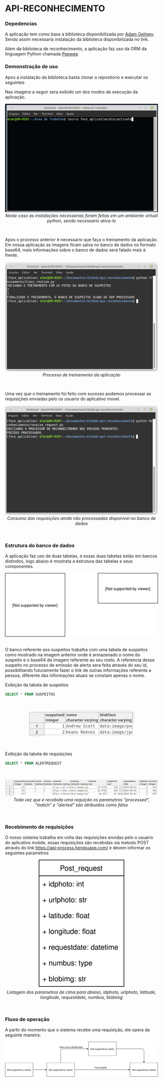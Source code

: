 # API-RECONHECIMENTO

### Depedencias
A aplicação tem como base a biblioteca disponibilizada por [Adam Geitgey](https://github.com/ageitgey/face_recognition). Sendo assim necessaria instalação da biblioteca disponibilizada no link.

Além da biblioteca de reconhecimento, a aplicação faz uso da ORM da linguagem Python chamada [Peewee](http://docs.peewee-orm.com/en/latest/).



### Demonstração de uso
Apos a instalação da biblioteca basta clonar o repositorio e executar os seguintes

Nas imagens a seguir sera exibido um dos modos de execução da aplicação.

<p align="center">
<img src="https://github.com/gps20191/api-reconhecimento/blob/master/DOC_APP/Imagens/ENV_ACTIVE.PNG"> <br>
<em>Neste caso as instalações necessarias foram feitas em um ambiente virtual python, sendo necessario ativa-lo</em> 
</p>
<br>

Apos o processo anterior é necessario que faça o treinamento da aplicação. Em nossa aplicação as imagens ficam salva no banco de dados no formato base64, mais informações sobre o banco de dados será falado mais à frente.

<p align="center">
<img src="https://github.com/gps20191/api-reconhecimento/blob/master/DOC_APP/Imagens/TREINAMENTO.PNG"> <br>
<em>Processo de treinamento da aplicação</em> 
</p>
<br>

Uma vez que o treinamento foi feito com sucesso podemos processar as requisições enviadas pelo os usuario do aplicativo movel.

<p align="center">
<img src="https://github.com/gps20191/api-reconhecimento/blob/master/DOC_APP/Imagens/REQUISICOES.PNG"> <br>
<em>Consumo das requisições ainda não processadas disponivel no banco de dados</em> 
</p>
<br>

### Estrutura do banco de dados

A aplicação faz uso de duas tabelas, e essas duas tabelas estão em bancos distindos, logo abaixo é mostrata a estrutura das tabelas e seus componentes.

<p align="center">
<img src="https://github.com/gps20191/api-reconhecimento/blob/master/DOC_APP/Imagens/data_base.svg"> <br>
</p>
<br>
O banco referente aos suspeitos trabalha com uma tabela de suspeitos como mostrado na imagem anterior onde é armazenado o nome do suspeito e o base64 da imagem referente ao seu rosto. A referencia desse suspeito no processo de emissão de alerta sera feita através do seu id, possibilitando futuramente fazer o link de outras informações referente a pessoa, diferente das informações atuais se constam apenas o nome.
<br>

Exibição da tabela de suspeitos
```sql
SELECT * FROM SUSPEITOS
```
<br>
<p align="center">
<img src="https://github.com/gps20191/api-reconhecimento/blob/master/DOC_APP/Imagens/SELECT_SUSPEITOS.PNG"> <br>
</p>
<br>

Exibição da tabela de requisições
```sql
SELECT * FROM ALERTREQUEST
```
<br>
<p align="center">
<img src="https://github.com/gps20191/api-reconhecimento/blob/master/DOC_APP/Imagens/SELECT_ALERT.PNG"> <br>
<em>Toda vez que é recebida uma requição os parametros "processed", "match" e "alerted" são atribuidos como falso</em>
</p>
<br>

### Recebimento de requisições
O nosso sistema trabalha em volta das requisições envidas pelo o usuario do aplicativo mobile, essas requisições são recebidas via metodo POST através do link https://api-process.herokuapp.com/ e devem informar os seguintes parametros
<p align="center">
<img src="https://github.com/gps20191/api-reconhecimento/blob/master/DOC_APP/Imagens/post_parameters.svg"> <br>
<em>Listagem dos parametros de cima para abaixo, idphoto, urlphoto, latitude, longitude, requestdate, numbus, blobimg</em>
</p>
<br>

### Fluxo de operação
A partir do momento que o sistema recebe uma requisição, ele opera da seguinte maneira:
<br>
<p align="center">
<img src="https://github.com/gps20191/api-reconhecimento/blob/master/DOC_APP/Imagens/REQUEST_FLOW.svg"> <br>
</p>
<br>
